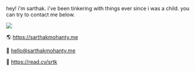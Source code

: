 hey! i'm sarthak. i've been tinkering with things ever since i was a child. you can try to contact me below.

![](https://komarev.com/ghpvc/?username=sarthaktexas&color=blueviolet)

🌎 https://sarthakmohanty.me

📨 [hello@sarthakmohanty.me](mailto:hello@sarthakmohanty.me)

💼 https://read.cv/srtk
